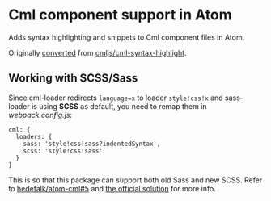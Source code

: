 # Cml component support in Atom

Adds syntax highlighting and snippets to Cml component files in Atom.

Originally [converted](http://flight-manual.atom.io/hacking-atom/sections/converting-from-textmate/) from [cmljs/cml-syntax-highlight](https://github.com/cmljs/cml-syntax-highlight/tree/479672799b4162996e3c3c7e09583fb6d98e1e6c).

## Working with SCSS/Sass

Since cml-loader redirects `language=x` to loader `style!css!x` and sass-loader is using **SCSS** as default, you need to remap them in *webpack.config.js*:

```
cml: {
  loaders: {
    sass: 'style!css!sass?indentedSyntax',
    scss: 'style!css!sass'
  }
}
```

This is so that this package can support both old Sass and new SCSS. Refer to [hedefalk/atom-cml#5](https://github.com/hedefalk/atom-cml/issues/5) and [the official solution](https://github.com/cmljs-templates/webpack/blob/45c5ee5531a6f649c21aa2ec05472fb459247927/template/build/utils.js#L37-L38) for more info.
